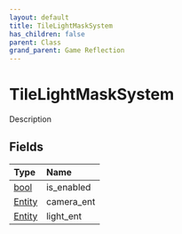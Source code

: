 ```yaml
---
layout: default
title: TileLightMaskSystem
has_children: false
parent: Class
grand_parent: Game Reflection
---
```

# TileLightMaskSystem
Description 

## Fields

| Type | Name |
|:-------------|:--------------|
| [bool](/docs/game-reflection/components/bool) | is_enabled |
| [Entity](/docs/game-reflection/classes/entity) | camera_ent |
| [Entity](/docs/game-reflection/classes/entity) | light_ent |

